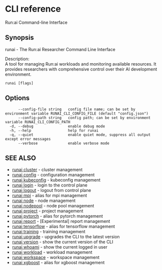 # CLI reference

Run:ai Command-line Interface

## Synopsis

runai - The Run:ai Researcher Command Line Interface

Description:\
A tool for managing Run:ai workloads and monitoring available resources. It provides researchers with comprehensive control over their AI development environment.

```
runai [flags]
```

## Options

```
      --config-file string   config file name; can be set by environment variable RUNAI_CLI_CONFIG_FILE (default "config.json")
      --config-path string   config path; can be set by environment variable RUNAI_CLI_CONFIG_PATH
  -d, --debug                enable debug mode
  -h, --help                 help for runai
  -q, --quiet                enable quiet mode, suppress all output except error messages
      --verbose              enable verbose mode
```

## SEE ALSO

* [runai cluster](https://github.com/run-ai/docs/blob/New_TOC/saas/cli-reference/new-cli/broken-reference/README.md) - cluster management
* [runai config](https://github.com/run-ai/docs/blob/New_TOC/saas/cli-reference/new-cli/broken-reference/README.md) - configuration management
* [runai kubeconfig](https://github.com/run-ai/docs/blob/New_TOC/saas/cli-reference/new-cli/broken-reference/README.md) - kubeconfig management
* [runai login](https://github.com/run-ai/docs/blob/New_TOC/saas/cli-reference/new-cli/broken-reference/README.md) - login to the control plane
* [runai logout](https://github.com/run-ai/docs/blob/New_TOC/saas/cli-reference/new-cli/broken-reference/README.md) - logout from control plane
* [runai mpi](https://github.com/run-ai/docs/blob/New_TOC/saas/cli-reference/new-cli/broken-reference/README.md) - alias for mpi management
* [runai node](https://github.com/run-ai/docs/blob/New_TOC/saas/cli-reference/new-cli/broken-reference/README.md) - node management
* [runai nodepool](https://github.com/run-ai/docs/blob/New_TOC/saas/cli-reference/new-cli/broken-reference/README.md) - node pool management
* [runai project](https://github.com/run-ai/docs/blob/New_TOC/saas/cli-reference/new-cli/broken-reference/README.md) - project management
* [runai pytorch](https://github.com/run-ai/docs/blob/New_TOC/saas/cli-reference/new-cli/broken-reference/README.md) - alias for pytorch management
* [runai report](https://github.com/run-ai/docs/blob/New_TOC/saas/cli-reference/new-cli/broken-reference/README.md) - \[Experimental] report management
* [runai tensorflow](https://github.com/run-ai/docs/blob/New_TOC/saas/cli-reference/new-cli/broken-reference/README.md) - alias for tensorflow management
* [runai training](https://github.com/run-ai/docs/blob/New_TOC/saas/cli-reference/new-cli/broken-reference/README.md) - training management
* [runai upgrade](https://github.com/run-ai/docs/blob/New_TOC/saas/cli-reference/new-cli/broken-reference/README.md) - upgrades the CLI to the latest version
* [runai version](https://github.com/run-ai/docs/blob/New_TOC/saas/cli-reference/new-cli/broken-reference/README.md) - show the current version of the CLI
* [runai whoami](https://github.com/run-ai/docs/blob/New_TOC/saas/cli-reference/new-cli/broken-reference/README.md) - show the current logged in user
* [runai workload](https://github.com/run-ai/docs/blob/New_TOC/saas/cli-reference/new-cli/broken-reference/README.md) - workload management
* [runai workspace](https://github.com/run-ai/docs/blob/New_TOC/saas/cli-reference/new-cli/broken-reference/README.md) - workspace management
* [runai xgboost](https://github.com/run-ai/docs/blob/New_TOC/saas/cli-reference/new-cli/broken-reference/README.md) - alias for xgboost management
